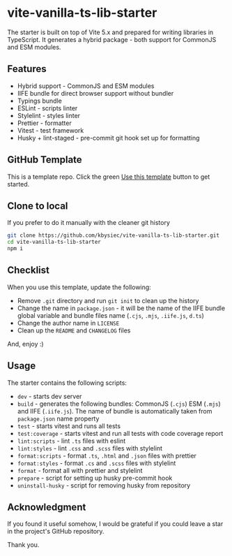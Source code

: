 # vite-vanilla-ts-lib-starter

The starter is built on top of Vite 5.x and prepared for writing libraries in TypeScript. It generates a hybrid package - both support for CommonJS and ESM modules.

## Features

-   Hybrid support - CommonJS and ESM modules
-   IIFE bundle for direct browser support without bundler
-   Typings bundle
-   ESLint - scripts linter
-   Stylelint - styles linter
-   Prettier - formatter
-   Vitest - test framework
-   Husky + lint-staged - pre-commit git hook set up for formatting

## GitHub Template

This is a template repo. Click the green [Use this template](https://github.com/kbysiec/vite-vanilla-ts-lib-starter/generate) button to get started.

## Clone to local

If you prefer to do it manually with the cleaner git history

```bash
git clone https://github.com/kbysiec/vite-vanilla-ts-lib-starter.git
cd vite-vanilla-ts-lib-starter
npm i
```

## Checklist

When you use this template, update the following:

-   Remove `.git` directory and run `git init` to clean up the history
-   Change the name in `package.json` - it will be the name of the IIFE bundle global variable and bundle files name (`.cjs`, `.mjs`, `.iife.js`, `d.ts`)
-   Change the author name in `LICENSE`
-   Clean up the `README` and `CHANGELOG` files

And, enjoy :)

## Usage

The starter contains the following scripts:

-   `dev` - starts dev server
-   `build` - generates the following bundles: CommonJS (`.cjs`) ESM (`.mjs`) and IIFE (`.iife.js`). The name of bundle is automatically taken from `package.json` name property
-   `test` - starts vitest and runs all tests
-   `test:coverage` - starts vitest and run all tests with code coverage report
-   `lint:scripts` - lint `.ts` files with eslint
-   `lint:styles` - lint `.css` and `.scss` files with stylelint
-   `format:scripts` - format `.ts`, `.html` and `.json` files with prettier
-   `format:styles` - format `.cs` and `.scss` files with stylelint
-   `format` - format all with prettier and stylelint
-   `prepare` - script for setting up husky pre-commit hook
-   `uninstall-husky` - script for removing husky from repository

## Acknowledgment

If you found it useful somehow, I would be grateful if you could leave a star in the project's GitHub repository.

Thank you.

